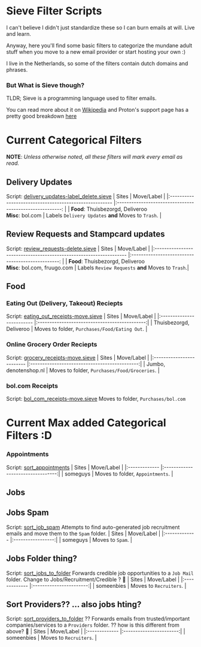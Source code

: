 # Sieve Filter Scripts
I can't believe I didn't just standardize these so I can burn emails at will. Live and learn.

Anyway, here you'll find some basic filters to categorize the mundane adult stuff when you move to a new email provider or start hosting your own :)

I live in the Netherlands, so some of the filters contain dutch domains and phrases.

### But What is Sieve though?
TLDR; Sieve is a programming language used to filter emails.

You can read more about it on [Wikipedia](https://en.wikipedia.org/wiki/Sieve_(mail_filtering_language)) and Proton's support page has a pretty good breakdown [here](https://protonmail.com/support/knowledge-base/sieve-advanced-custom-filters/)

# Current Categorical Filters

**NOTE**: *Unless otherwise noted, all these filters will mark every email as read.*

## Delivery Updates
Script: [delivery_updates-label_delete.sieve](delivery_updates-label_delete.sieve)
|                          Sites                         	|                      Move/Label                     	    |
|:------------------------------------------------------	|:-------------------------------------------------------:	|
| **Food**: Thuisbezorgd, Deliveroo<br>**Misc**: bol.com 	| Labels `Delivery Updates` **and** Moves to `Trash`.       |


## Review Requests and Stampcard updates
Script: [review_requests-delete.sieve](review_requests-delete.sieve)
|                          Sites                                    	|                      Move/Label                	|
|:------------------------------------------------------------------	|:------------------------------------------------:	|
| **Food**: Thuisbezorgd, Deliveroo<br>**Misc**: bol.com, fruugo.com 	| Labels `Review Requests` **and** Moves to `Trash`.|

## Food
### Eating Out (Delivery, Takeout) Reciepts
Script: [eating_out_receipts-move.sieve](food/eating_out_receipts-move.sieve)
|       Sites               |                   Move/Label              	|
|:-------------------------	|:---------------------------------------------:|
| Thuisbezorgd, Deliveroo 	| Moves to folder, `Purchases/Food/Eating Out`. |

### Online Grocery Order Reciepts
Script: [grocery_receipts-move.sieve](food/grocery_receipts-move.sieve)
|       Sites               |                   Move/Label                 	|
|:-------------------------	|:---------------------------------------------:|
| Jumbo, denotenshop.nl   	| Moves to folder, `Purchases/Food/Groceries`.  |

### bol.com Receipts
Script: [bol_com_receipts-move.sieve](bol_com_receipts-move.sieve)
Moves to folder, `Purchases/bol.com`


# Current Max added Categorical Filters :D

### Appointments
Script: [sort_appointments](sort_appointmwnts.sieve)
|       Sites   |            Move/Label             |
|:-------------	|:---------------------------------:|
| someguys  	| Moves to folder, `Appointments`.  |

## Jobs

## Jobs Spam
Script: [sort_job_spam](jobs/sort_job_spam.sieve)
Attempts to find auto-generated job recruitment emails and move them to the `Spam` folder.
|       Sites   |       Move/Label  |
|:-------------	|:-----------------:|
| someguys  	| Moves to `Spam`.  |

## Jobs Folder thing?
Script: [sort_jobs_to_folder](jobs/sort_jobs_to_folder.sieve)
Forwards credible job opportunities to a `Job Mail` folder. Change to Jobs/Recruitment/Credible ? :shrug:
|       Sites   |       Move/Label        |
|:-------------	|:-----------------------:|
| someenbies  	| Moves to `Recruiters`.  |

## Sort Providers?? ... also jobs hting?
Script: [sort_providers_to_folder](jobs/sort_jobs_to_folder.sieve) ??
Forwards emails from trusted/important companies/services to a `Providers` folder. ?? how is this different from above? :thinking:
|       Sites   |       Move/Label        |
|:-------------	|:-----------------------:|
| someenbies  	| Moves to `Recruiters`.  |
